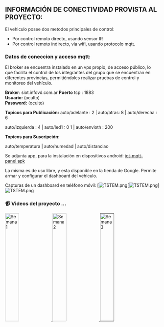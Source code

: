 ## INFORMACIÓN DE CONECTIVIDAD PROVISTA AL PROYECTO:
El vehiculo posee dos metodos principales de control: 
   * Por control remoto directo, usando sensor IR
   * Por control remoto indirecto, via wifi, usando protocolo mqtt.
                                                 
### Datos de coneccion y acceso mqtt:
El broker se encuentra instalado en un vps propio, de acceso público, lo que facilita 
el control de los integrantes del grupo que se encuentran en diferentes provincias, permitiéndoles
realizar pruebas de control y monitoreo del vehículo.

**Broker**: siot.infovd.com.ar
**Puerto** tcp : 1883  
**Usuario:** (oculto)  
**Password:** (oculto)

**Topicos para Publicación:**
auto/adelante  : 2  |  auto/atras: 8  |   auto/derecha : 6

auto/izquierda : 4  |  auto/led1 : 0 1 |  auto/envioth : 200

**Topicos para Suscripción:**

auto/temperatura  |  auto/humedad  |  auto/distanciao  

Se adjunta app, para la instalación en dispositivos android: <a href='https://github.com/ISPC-TST-Electronica-Microcontrolada/Grupo8/blob/main/Auto/D-%20Proyecto/iot-mqtt-panel.apk' target='_blank'>iot-mqtt-panel.apk</a>

  La misma es de uso libre, y esta disponible en la tienda de Google.  Permite armar y configurar el dashboard del vehiculo.
  
  Capturas de un dashboard en teléfono móvil:
[![TSTEM.png](https://github.com/ISPC-TST-Electronica-Microcontrolada/Grupo8/blob/main/Auto/D-%20Proyecto/panel1.jpeg)[![TSTEM.png](https://github.com/ISPC-TST-Electronica-Microcontrolada/Grupo8/blob/main/Auto/D-%20Proyecto/panel1a.jpeg)[![TSTEM.png](https://github.com/ISPC-TST-Electronica-Microcontrolada/Grupo8/blob/main/Auto/D-%20Proyecto/panel1b.jpeg)


 

### 📹 Videos del proyecto ...
<a href='https://youtu.be/_-yfnlz7STw' target='_blank'>
<img width='30%' src='https://github.com/ISPC-TST-Electronica-Microcontrolada/Grupo8/blob/main/Auto/D-%20Proyecto/semana1.png' alt='Semana 1' />
</a>
<a href='https://youtu.be/GcXVVOA9xXE' target='_blank'>
<img width='30%' src='https://github.com/ISPC-TST-Electronica-Microcontrolada/Grupo8/blob/main/Auto/D-%20Proyecto/semana2.png' alt='Semana 2' />
</a>
<a href='' target='_blank'>
<img width='30%' src='https://github.com/ISPC-TST-Electronica-Microcontrolada/Grupo8/blob/main/Auto/D-%20Proyecto/semana3.png' alt='Semana 3' />
</a>
